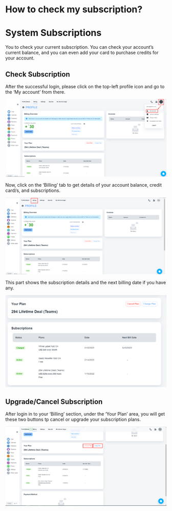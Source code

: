 # How to check my subscription?

# System Subscriptions

You to check your current subscription. You can check your account’s current balance, and you can even add your card to purchase credits for your account.

## Check Subscription

After the successful login, please click on the top-left profile icon and go to the ‘My account’ from there. 

![Screenshot_25.png](How%20to%20check%20my%20subscription%2037de3cec18d34a01a50e700aeb4ec083/Screenshot_25.png)

Now, click on the ‘Billing’ tab to get details of your account balance, credit card/s, and subscriptions.

![Screenshot_24.png](How%20to%20check%20my%20subscription%2037de3cec18d34a01a50e700aeb4ec083/Screenshot_24.png)

This part shows the subscription details and the next billing date if you have any.

![Untitled](How%20to%20check%20my%20subscription%2037de3cec18d34a01a50e700aeb4ec083/Untitled.png)

## Upgrade/Cancel Subscription

After login in to your ‘Billing’ section, under the ‘Your Plan’ area, you will get these two buttons tp cancel or upgrade your subscription plans.

![Untitled](How%20to%20check%20my%20subscription%2037de3cec18d34a01a50e700aeb4ec083/Untitled%201.png)